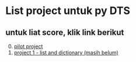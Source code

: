 # List project untuk py DTS

## untuk liat score, klik link berikut
0. [pilot project](pilot_project.md)
1. [project 1 - list and dictionary (masih belum)](project1.md)


